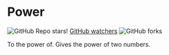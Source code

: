 # Power

![GitHub Repo stars](https://img.shields.io/github/stars/ghosthunter15/Power?style=plastic)! [GitHub watchers](https://img.shields.io/github/watchers/ghosthunter15/Power?style=plastic) ![GitHub forks](https://img.shields.io/github/forks/ghosthunter15/Power?style=plastic)

To the power of.
Gives the power of two numbers.
